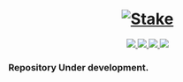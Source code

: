 <h1 align="center">
  <br>
  <a href="https://github.com/0xprateek"><img src="https://i.imgur.com/vfjjQoS.jpg" alt="Stake"></a>
</h1>
<p align="center">  
  <a href="https://docs.python.org/3/download.html">
    <img src="https://img.shields.io/badge/Python-3.x-green.svg">
  </a>
  <a href="https://github.com/0xprateek/stardox">
    <img src="https://img.shields.io/badge/Version-v10.0.0%20(Under Development)-blue.svg">
  </a>
  <a href="https://github.com/0xPrateek/Stardox/blob/master/LICENSE">
    <img src="https://img.shields.io/badge/License-GPLv3-orange.svg">
  </a> 
  <a href="https://github.com/0xprateek/stardox">
    <img src="https://img.shields.io/badge/OS-Linux-orange.svg">
  </a>
</p>

### Repository Under development.

